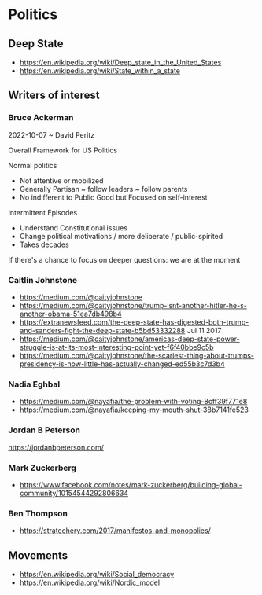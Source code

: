 
# Politics


## Deep State

* https://en.wikipedia.org/wiki/Deep_state_in_the_United_States
* https://en.wikipedia.org/wiki/State_within_a_state


## Writers of interest


### Bruce Ackerman

2022-10-07 ~ David Peritz

Overall Framework for US Politics

Normal politics
* Not attentive or mobilized
* Generally Partisan ~ follow leaders ~ follow parents
* No indifferent to Public Good but Focused on self-interest

Intermittent Episodes
* Understand Constitutional issues
* Change political motivations / more deliberate / public-spirited
* Takes decades

If there's a chance to focus on deeper questions: we are at the moment

### Caitlin Johnstone

* https://medium.com/@caityjohnstone
* https://medium.com/@caityjohnstone/trump-isnt-another-hitler-he-s-another-obama-51ea7db498b4
* https://extranewsfeed.com/the-deep-state-has-digested-both-trump-and-sanders-fight-the-deep-state-b5bd53332288
Jul 11 2017
* https://medium.com/@caityjohnstone/americas-deep-state-power-struggle-is-at-its-most-interesting-point-yet-f6f40bbe9c5b
* https://medium.com/@caityjohnstone/the-scariest-thing-about-trumps-presidency-is-how-little-has-actually-changed-ed55b3c7d3b4


### Nadia Eghbal

* https://medium.com/@nayafia/the-problem-with-voting-8cff39f771e8
* https://medium.com/@nayafia/keeping-my-mouth-shut-38b7141fe523


### Jordan B Peterson

https://jordanbpeterson.com/


### Mark Zuckerberg

* https://www.facebook.com/notes/mark-zuckerberg/building-global-community/10154544292806634


### Ben Thompson
* https://stratechery.com/2017/manifestos-and-monopolies/


## Movements

* https://en.wikipedia.org/wiki/Social_democracy
* https://en.wikipedia.org/wiki/Nordic_model

